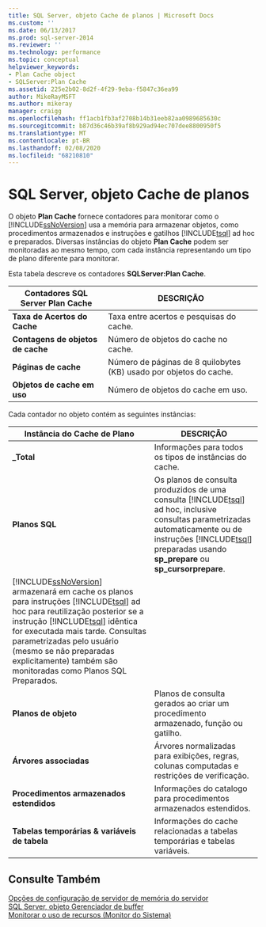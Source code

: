```yaml
---
title: SQL Server, objeto Cache de planos | Microsoft Docs
ms.custom: ''
ms.date: 06/13/2017
ms.prod: sql-server-2014
ms.reviewer: ''
ms.technology: performance
ms.topic: conceptual
helpviewer_keywords:
- Plan Cache object
- SQLServer:Plan Cache
ms.assetid: 225e2b02-8d2f-4f29-9eba-f5847c36ea99
author: MikeRayMSFT
ms.author: mikeray
manager: craigg
ms.openlocfilehash: ff1acb1fb3af2708b14b31eeb82aa0989685630c
ms.sourcegitcommit: b87d36c46b39af8b929ad94ec707dee8800950f5
ms.translationtype: MT
ms.contentlocale: pt-BR
ms.lasthandoff: 02/08/2020
ms.locfileid: "68210810"
---
```

# <a name="sql-server-plan-cache-object"></a>SQL Server, objeto Cache de planos
  O objeto **Plan Cache** fornece contadores para monitorar como o [!INCLUDE[ssNoVersion](../../includes/ssnoversion-md.md)] usa a memória para armazenar objetos, como procedimentos armazenados e instruções e gatilhos [!INCLUDE[tsql](../../includes/tsql-md.md)] ad hoc e preparados. Diversas instâncias do objeto **Plan Cache** podem ser monitoradas ao mesmo tempo, com cada instância representando um tipo de plano diferente para monitorar.  
  
 Esta tabela descreve os contadores **SQLServer:Plan Cache**.  
  
|Contadores SQL Server Plan Cache|DESCRIÇÃO|  
|------------------------------------|-----------------|  
|**Taxa de Acertos do Cache**|Taxa entre acertos e pesquisas do cache.|  
|**Contagens de objetos de cache**|Número de objetos do cache no cache.|  
|**Páginas de cache**|Número de páginas de 8 quilobytes (KB) usado por objetos do cache.|  
|**Objetos de cache em uso**|Número de objetos do cache em uso.|  
  
 Cada contador no objeto contém as seguintes instâncias:  
  
|Instância do Cache de Plano|DESCRIÇÃO|  
|-------------------------|-----------------|  
|**_Total**|Informações para todos os tipos de instâncias do cache.|  
|**Planos SQL**|Os planos de consulta produzidos de uma consulta [!INCLUDE[tsql](../../includes/tsql-md.md)] ad hoc, inclusive consultas parametrizadas automaticamente ou de instruções [!INCLUDE[tsql](../../includes/tsql-md.md)] preparadas usando **sp_prepare** ou **sp_cursorprepare**. 
  [!INCLUDE[ssNoVersion](../../includes/ssnoversion-md.md)] armazenará em cache os planos para instruções [!INCLUDE[tsql](../../includes/tsql-md.md)] ad hoc para reutilização posterior se a instrução [!INCLUDE[tsql](../../includes/tsql-md.md)] idêntica for executada mais tarde. Consultas parametrizadas pelo usuário (mesmo se não preparadas explicitamente) também são monitoradas como Planos SQL Preparados.|  
|**Planos de objeto**|Planos de consulta gerados ao criar um procedimento armazenado, função ou gatilho.|  
|**Árvores associadas**|Árvores normalizadas para exibições, regras, colunas computadas e restrições de verificação.|  
|**Procedimentos armazenados estendidos**|Informações do catalogo para procedimentos armazenados estendidos.|  
|**Tabelas temporárias & variáveis de tabela**|Informações do cache relacionadas a tabelas temporárias e tabelas variáveis.|  
  
## <a name="see-also"></a>Consulte Também  
 [Opções de configuração de servidor de memória do servidor](../../database-engine/configure-windows/server-memory-server-configuration-options.md)   
 [SQL Server, objeto Gerenciador de buffer](sql-server-buffer-manager-object.md)   
 [Monitorar o uso de recursos &#40;Monitor do Sistema&#41;](monitor-resource-usage-system-monitor.md)  
  
  
